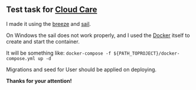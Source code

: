 ## Test task for [Cloud Care](https://www.cloud-care.it/)

I made it using the [breeze](https://laravel.com/docs/9.x/starter-kits#laravel-breeze) and [sail](https://laravel.com/docs/9.x/sail#installation).

On Windows the sail does not work properly, and I used the [Docker](https://www.docker.com/) itself to create and start the container.

It will be something like:
`docker-compose -f ${PATH_TOPROJECT}/docker-compose.yml up -d`

Migrations and seed for User should be applied on deploying.

****Thanks for your attention!****